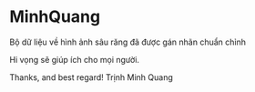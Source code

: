 # MinhQuang

Bộ dữ liệu về hình ảnh sâu răng đã được gán nhãn chuẩn chỉnh

Hi vọng sẽ giúp ích cho mọi người.

Thanks, and best regard!
Trịnh Minh Quang
